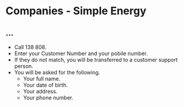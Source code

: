 # Companies - Simple Energy

## ...

- Call 138 808.
- Enter your Customer Number and your pobile number.
- If they do not match, you will be transferred to a customer support person.
- You will be asked for the following.
  - Your full name.
  - Your date of birth.
  - Your address.
  - Your phone number.
